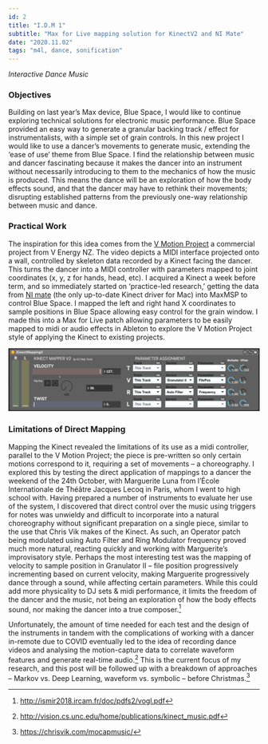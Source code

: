 ```yaml
---
id: 2
title: "I.D.M 1"
subtitle: "Max for Live mapping solution for KinectV2 and NI Mate"
date: "2020.11.02"
tags: "m4l, dance, sonification"
---
```

_Interactive Dance Music_

### Objectives
Building on last year’s Max device, Blue Space, I would like to continue exploring technical solutions for electronic music performance. Blue Space provided an easy way to generate a granular backing track / effect for instrumentalists, with a simple set of grain controls. In this new project I would like to use a dancer’s movements to generate music, extending the ‘ease of use’ theme from Blue Space. I find the relationship between music and dancer fascinating because it makes the dancer into an instrument without necessarily introducing to them to the mechanics of how the music is produced. This means the dance will be an exploration of how the body effects sound, and that the dancer may have to rethink their movements; disrupting established patterns from the previously one-way relationship between music and dance.

### Practical Work
The inspiration for this idea comes from the [V Motion Project](https://www.youtube.com/watch?v=YERtJ-5wlhM) a commercial project from V Energy NZ. The video depicts a MIDI interface projected onto a wall, controlled by skeleton data recorded by a Kinect facing the dancer. This turns the dancer into a MIDI controller with parameters mapped to joint coordinates (x, y, z for hands, head, etc). I acquired a Kinect a week before term, and so immediately started on ‘practice-led research,’ getting the data from [NI mate](https://ni-mate.com/) (the only up-to-date Kinect driver for Mac) into MaxMSP to control Blue Space. I mapped the left and right hand X coordinates to sample positions in Blue Space allowing easy control for the grain window. I made this into a Max for Live patch allowing parameters to be easily mapped to midi or audio effects in Ableton to explore the V Motion Project style of applying the Kinect to existing projects.

![KinectMapperV2](https://raw.githubusercontent.com/haelyons/Website-Content/master/IDM/KinectMapperV2.png)

### Limitations of Direct Mapping
Mapping the Kinect revealed the limitations of its use as a midi controller, parallel to the V Motion Project; the piece is pre-written so only certain motions correspond to it, requiring a set of movements – a choreography. I explored this by testing the direct application of mappings to a dancer the weekend of the 24th October, with Marguerite Luna from l’École Internationale de Théâtre Jacques Lecoq in Paris, whom I went to high school with. Having prepared a number of instruments to evaluate her use of the system, I discovered that direct control over the music using triggers for notes was unwieldy and difficult to incorporate into a natural choreography without significant preparation on a single piece, similar to the use that Chris Vik makes of the Kinect. As such, an Operator patch being modulated using Auto Filter and Ring Modulator frequency proved much more natural, reacting quickly and working with Marguerite’s improvisatory style. Perhaps the most interesting test was the mapping of velocity to sample position in Granulator II – file position progressively incrementing based on current velocity, making Marguerite progressively dance through a sound, while affecting certain parameters. While this could add more physicality to DJ sets & midi performance, it limits the freedom of the dancer and the music, not being an exploration of how the body effects sound, nor making the dancer into a true composer.[^1]

Unfortunately, the amount of time needed for each test and the design of the instruments in tandem with the complications of working with a dancer in-remote due to COVID eventually led to the idea of recording dance videos and analysing the motion-capture data to correlate waveform features and generate real-time audio.[^2] This is the current focus of my research, and this post will be followed up with a breakdown of approaches – Markov vs. Deep Learning, waveform vs. symbolic – before Christmas.[^3]

[^1]: http://ismir2018.ircam.fr/doc/pdfs2/vogl.pdf
[^2]: http://vision.cs.unc.edu/home/publications/kinect_music.pdf
[^3]: https://chrisvik.com/mocapmusic/
